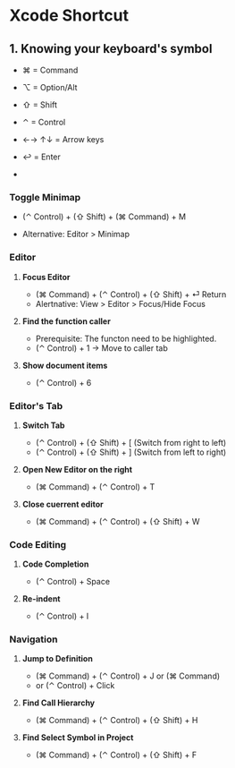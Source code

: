 # Xcode Shortcut

## 1. Knowing your keyboard's symbol

- ⌘ = Command
- ⌥ = Option/Alt
- ⇧ = Shift
- ⌃ = Control
- ←→ ↑↓ = Arrow keys
- ↩ = Enter

-

### Toggle Minimap
- (⌃ Control) + (⇧ Shift) + (⌘ Command) + M

- Alternative: Editor > Minimap

### Editor

1. **Focus Editor**
	- (⌘ Command) + (⌃ Control) + (⇧ Shift) + ⏎ Return
	- Alertnative: View > Editor > Focus/Hide Focus

2. **Find the function caller**
	- Prerequisite: The functon need to be highlighted.
	- (⌃ Control) + 1 -> Move to caller tab

3. **Show document items**
	- (⌃ Control) + 6

### Editor's Tab

1.  **Switch Tab**
	- (⌃ Control) + (⇧ Shift) + [ (Switch from right to left)
	- (⌃ Control) + (⇧ Shift) + ] (Switch from left to right)

2. **Open New Editor on the right**
	- (⌘ Command) + (⌃ Control) + T

3. **Close cuerrent editor**
	- (⌘ Command) + (⌃ Control) + (⇧ Shift) + W


### Code Editing
1. **Code Completion**
	- (⌃ Control) + Space

2. **Re-indent**
	- (⌃ Control) + I

### Navigation

1. **Jump to Definition**
	- (⌘ Command) + (⌃ Control) + J or (⌘ Command)
	- or  (⌃ Control) + Click

2. **Find Call Hierarchy**
	- (⌘ Command) + (⌃ Control) + (⇧ Shift) + H

3. **Find Select Symbol in Project**
	- (⌘ Command) + (⌃ Control) + (⇧ Shift) + F